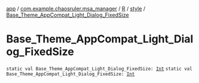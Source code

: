 [app](../../../index.md) / [com.example.chaosruler.msa_manager](../../index.md) / [R](../index.md) / [style](index.md) / [Base_Theme_AppCompat_Light_Dialog_FixedSize](.)

# Base_Theme_AppCompat_Light_Dialog_FixedSize

`static val Base_Theme_AppCompat_Light_Dialog_FixedSize: `[`Int`](https://kotlinlang.org/api/latest/jvm/stdlib/kotlin/-int/index.html)
`static val Base_Theme_AppCompat_Light_Dialog_FixedSize: `[`Int`](https://kotlinlang.org/api/latest/jvm/stdlib/kotlin/-int/index.html)